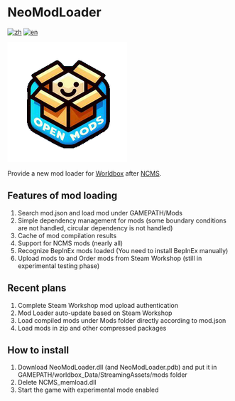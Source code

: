 ﻿# NeoModLoader

[![zh](https://img.shields.io/badge/zh-简体中文-red.svg)](README.md)
[![en](https://img.shields.io/badge/en-English-green.svg)](README.en.md)

![Icon](resources/logo.png)

Provide a new mod loader for [Worldbox](http://www.superworldbox.com/) after [NCMS](https://denq04.github.io/ncms/).

## Features of mod loading

1. Search mod.json and load mod under GAMEPATH/Mods
2. Simple dependency management for mods (some boundary conditions are not handled, circular dependency is not handled)
3. Cache of mod compilation results
4. Support for NCMS mods (nearly all)
5. Recognize BepInEx mods loaded (You need to install BepInEx manually)
6. Upload mods to and Order mods from Steam Workshop (still in experimental testing phase)

## Recent plans
1. Complete Steam Workshop mod upload authentication
2. Mod Loader auto-update based on Steam Workshop
3. Load compiled mods under Mods folder directly according to mod.json
4. Load mods in zip and other compressed packages

## How to install
1. Download NeoModLoader.dll (and NeoModLoader.pdb) and put it in GAMEPATH/worldbox_Data/StreamingAssets/mods folder
2. Delete NCMS_memload.dll
3. Start the game with experimental mode enabled